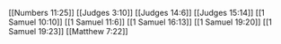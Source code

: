 [[Numbers 11:25]]
[[Judges 3:10]]
[[Judges 14:6]]
[[Judges 15:14]]
[[1 Samuel 10:10]]
[[1 Samuel 11:6]]
[[1 Samuel 16:13]]
[[1 Samuel 19:20]]
[[1 Samuel 19:23]]
[[Matthew 7:22]]
